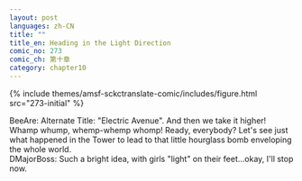 ```yaml
---
layout: post
languages: zh-CN
title: ""
title_en: Heading in the Light Direction
comic_no: 273
comic_ch: 第十章
category: chapter10
---
```

{% include themes/amsf-sckctranslate-comic/includes/figure.html src="273-initial" %}

BeeAre: Alternate Title: "Electric Avenue". And then we take it higher! Whamp whump, whemp-whemp whomp! Ready, everybody? Let's see just what happened in the Tower to lead to that little hourglass bomb enveloping the whole world.  
DMajorBoss: Such a bright idea, with girls "light" on their feet...okay, I'll stop now.
